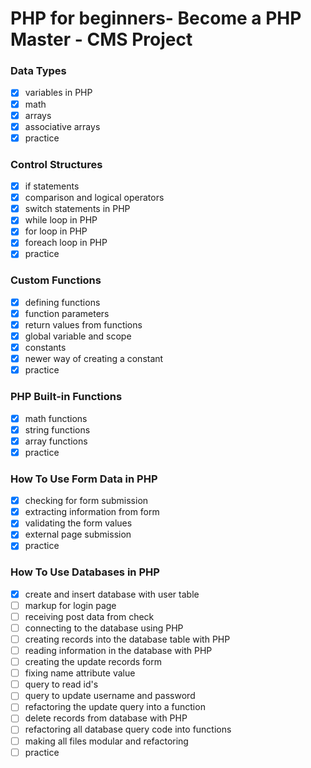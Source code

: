 # PHP for beginners- Become a PHP Master - CMS Project


### Data Types

- [x] variables in PHP
- [x] math
- [x] arrays
- [x] associative arrays
- [x] practice

### Control Structures

- [x] if statements
- [x] comparison and logical operators
- [x] switch statements in PHP
- [x] while loop in PHP
- [x] for loop in PHP
- [x] foreach loop in PHP
- [x] practice

### Custom Functions

- [x] defining functions
- [x] function parameters
- [x] return values from functions
- [x] global variable and scope
- [x] constants
- [x] newer way of creating a constant
- [x] practice

### PHP Built-in Functions

- [x] math functions
- [x] string functions
- [x] array functions
- [x] practice

### How To Use Form Data in PHP

- [x] checking for form submission
- [x] extracting information from form
- [x] validating the form values
- [x] external page submission
- [x] practice

### How To Use Databases in PHP

- [x] create and insert database with user table
- [ ] markup for login page
- [ ] receiving post data from check
- [ ] connecting to the database using PHP
- [ ] creating records into the database table with PHP
- [ ] reading information in the database with PHP
- [ ] creating the update records form
- [ ] fixing name attribute value
- [ ] query to read id's
- [ ] query to update username and password
- [ ] refactoring the update query into a function
- [ ] delete records from database with PHP
- [ ] refactoring all database query code into functions
- [ ] making all files modular and refactoring
- [ ] practice